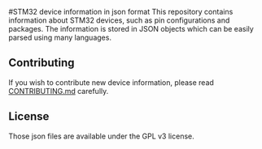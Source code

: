 #STM32 device information in json format
This repository contains information about STM32 devices, such as pin configurations and packages. The information is stored in JSON objects which can be easily parsed using many languages.

## Contributing
If you wish to contribute new device information, please read [CONTRIBUTING.md](CONTRIBUTING.md) carefully.

## License
Those json files are available under the GPL v3 license.

